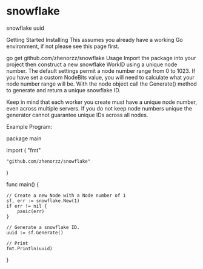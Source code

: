 # snowflake
snowflake uuid

Getting Started
Installing
This assumes you already have a working Go environment, if not please see this page first.

go get github.com/zhenorzz/snowflake
Usage
Import the package into your project then construct a new snowflake WorkID using a unique node number. The default settings permit a node number range from 0 to 1023. If you have set a custom NodeBits value, you will need to calculate what your node number range will be. With the node object call the Generate() method to generate and return a unique snowflake ID.

Keep in mind that each worker you create must have a unique node number, even across multiple servers. If you do not keep node numbers unique the generator cannot guarantee unique IDs across all nodes.

Example Program:

package main

import (
	"fmt"

	"github.com/zhenorzz/snowflake"
)

func main() {

    // Create a new Node with a Node number of 1
    sf, err := snowflake.New(1)
    if err != nil {
        panic(err)
    }

    // Generate a snowflake ID.
    uuid := sf.Generate()

    // Print
    fmt.Println(uuid)
}
